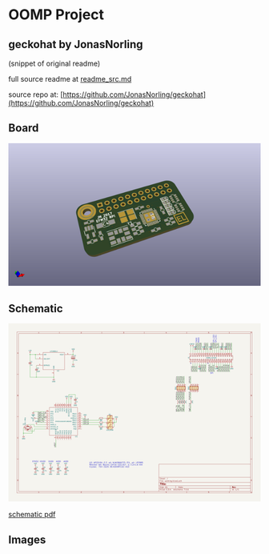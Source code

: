# OOMP Project  
## geckohat  by JonasNorling  
  
(snippet of original readme)  
  
  
  full source readme at [readme_src.md](readme_src.md)  
  
source repo at: [https://github.com/JonasNorling/geckohat](https://github.com/JonasNorling/geckohat)  
## Board  
  
[![working_3d.png](working_3d_600.png)](working_3d.png)  
## Schematic  
  
[![working_schematic.png](working_schematic_600.png)](working_schematic.png)  
  
[schematic pdf](working_schematic.pdf)  
## Images  

